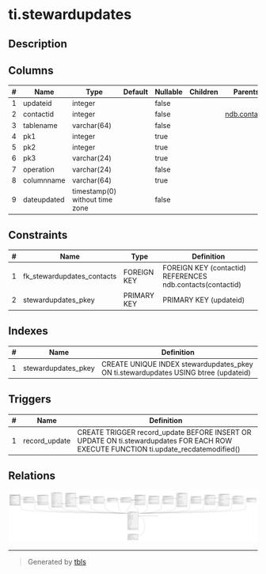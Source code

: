 # ti.stewardupdates

## Description

## Columns

| # | Name        | Type                           | Default | Nullable | Children | Parents                         | Comment |
| - | ----------- | ------------------------------ | ------- | -------- | -------- | ------------------------------- | ------- |
| 1 | updateid    | integer                        |         | false    |          |                                 |         |
| 2 | contactid   | integer                        |         | false    |          | [ndb.contacts](ndb.contacts.md) |         |
| 3 | tablename   | varchar(64)                    |         | false    |          |                                 |         |
| 4 | pk1         | integer                        |         | true     |          |                                 |         |
| 5 | pk2         | integer                        |         | true     |          |                                 |         |
| 6 | pk3         | varchar(24)                    |         | true     |          |                                 |         |
| 7 | operation   | varchar(24)                    |         | false    |          |                                 |         |
| 8 | columnname  | varchar(64)                    |         | true     |          |                                 |         |
| 9 | dateupdated | timestamp(0) without time zone |         | false    |          |                                 |         |

## Constraints

| # | Name                       | Type        | Definition                                                 |
| - | -------------------------- | ----------- | ---------------------------------------------------------- |
| 1 | fk_stewardupdates_contacts | FOREIGN KEY | FOREIGN KEY (contactid) REFERENCES ndb.contacts(contactid) |
| 2 | stewardupdates_pkey        | PRIMARY KEY | PRIMARY KEY (updateid)                                     |

## Indexes

| # | Name                | Definition                                                                          |
| - | ------------------- | ----------------------------------------------------------------------------------- |
| 1 | stewardupdates_pkey | CREATE UNIQUE INDEX stewardupdates_pkey ON ti.stewardupdates USING btree (updateid) |

## Triggers

| # | Name          | Definition                                                                                                                          |
| - | ------------- | ----------------------------------------------------------------------------------------------------------------------------------- |
| 1 | record_update | CREATE TRIGGER record_update BEFORE INSERT OR UPDATE ON ti.stewardupdates FOR EACH ROW EXECUTE FUNCTION ti.update_recdatemodified() |

## Relations

![er](ti.stewardupdates.svg)

---

> Generated by [tbls](https://github.com/k1LoW/tbls)